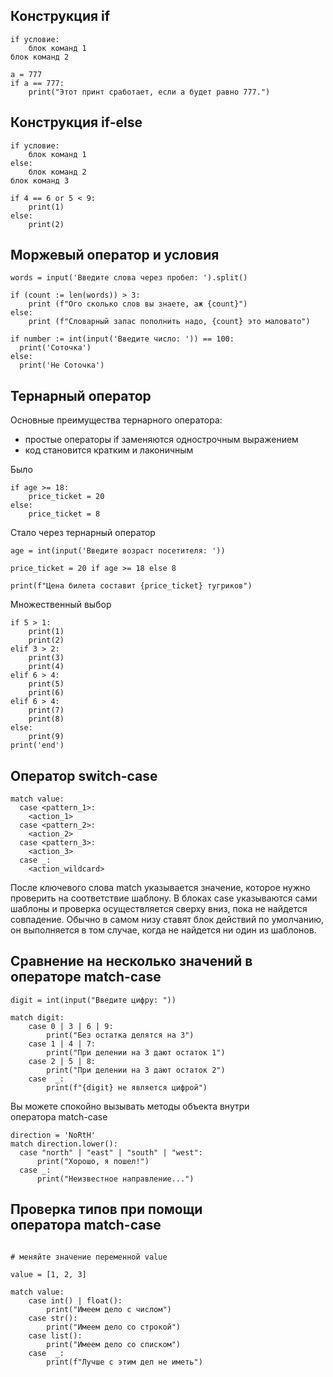 ## Конструкция if

```
if условие:
    блок команд 1
блок команд 2

a = 777
if a == 777:
    print("Этот принт сработает, если а будет равно 777.")
```

##

## Конструкция if-else

```
if условие:
    блок команд 1
else:
    блок команд 2
блок команд 3

if 4 == 6 or 5 < 9:
    print(1)
else:
    print(2)
```

##

## Моржевый оператор и условия

```
words = input('Введите слова через пробел: ').split()

if (count := len(words)) > 3:
    print (f"Ого сколько слов вы знаете, аж {count}")
else:
    print (f"Словарный запас пополнить надо, {count} это маловато")

if number := int(input('Введите число: ')) == 100:
  print('Соточка')
else:
  print('Не Соточка')
```

##

## Тернарный оператор

Основные преимущества тернарного оператора:

- простые операторы if заменяются однострочным выражением
- код становится кратким и лаконичным

Было

```
if age >= 18:
    price_ticket = 20
else:
    price_ticket = 8
```

Стало через тернарный оператор

```
age = int(input('Введите возраст посетителя: '))

price_ticket = 20 if age >= 18 else 8

print(f"Цена билета составит {price_ticket} тугриков")
```

Множественный выбор

```
if 5 > 1:
    print(1)
    print(2)
elif 3 > 2:
    print(3)
    print(4)
elif 6 > 4:
    print(5)
    print(6)
elif 6 > 4:
    print(7)
    print(8)
else:
    print(9)
print('end')
```

##

## Оператор switch-case

```
match value:
  case <pattern_1>:
    <action_1>
  case <pattern_2>:
    <action_2>
  case <pattern_3>:
    <action_3>
  case _:
    <action_wildcard>
```

После ключевого слова match указывается значение, которое нужно проверить на соответствие шаблону. В блоках case указываются сами шаблоны и проверка осуществляется сверху вниз, пока не найдется совпадение. Обычно в самом низу ставят блок действий по умолчанию, он выполняется в том случае, когда не найдется ни один из шаблонов.

## Сравнение на несколько значений в операторе match-case

```
digit = int(input("Введите цифру: "))

match digit:
    case 0 | 3 | 6 | 9:
        print("Без остатка делятся на 3")
    case 1 | 4 | 7:
        print("При делении на 3 дают остаток 1")
    case 2 | 5 | 8:
        print("При делении на 3 дают остаток 2")
    case  _:
        print(f"{digit} не является цифрой")
```

Вы можете спокойно вызывать методы объекта внутри оператора match-case

```
direction = 'NoRtH'
match direction.lower():
  case "north" | "east" | "south" | "west":
      print("Хорошо, я пошел!")
  case _:
      print("Неизвестное направление...")
```

## Проверка типов при помощи оператора match-case

```

# меняйте значение переменной value

value = [1, 2, 3]

match value:
    case int() | float():
        print("Имеем дело с числом")
    case str():
        print("Имеем дело со строкой")
    case list():
        print("Имеем дело со списком")
    case  _:
        print(f"Лучше с этим дел не иметь")
```